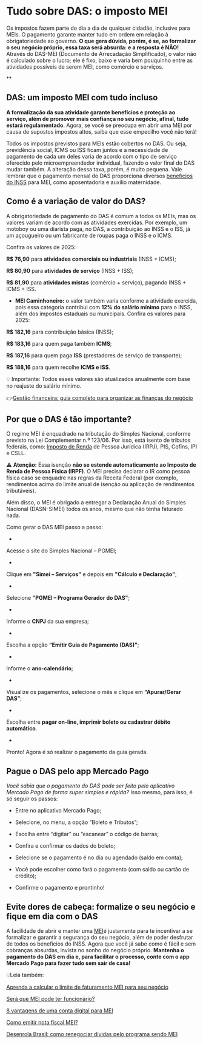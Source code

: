 # Tudo sobre DAS: o imposto MEI

Os impostos fazem parte do dia a dia de qualquer cidadão, inclusive para MEIs. O pagamento garante manter tudo em ordem em relação à obrigatoriedade ao governo. **O que gera dúvida, porém, é se, ao formalizar o seu negócio próprio, essa taxa será absurda: e a resposta é NÃO!** Através do DAS-MEI (Documento de Arrecadação Simplificado), o valor não é calculado sobre o lucro; ele é fixo, baixo e varia bem pouquinho entre as atividades possíveis de serem MEI, como comércio e serviços.

**

## 

## DAS: um imposto MEI com tudo incluso

**A formalização da sua atividade garante benefícios e proteção ao serviço, além de promover mais confiança no seu negócio, afinal, tudo estará regulamentado**. Agora, se você se preocupa em abrir uma MEI por causa de supostos impostos altos, saiba que esse empecilho você não terá!

Todos os impostos previstos para MEIs estão cobertos no DAS. Ou seja, previdência social, ICMS ou ISS ficam juntos e a necessidade de pagamento de cada um deles varia de acordo com o tipo de serviço oferecido pelo microempreendedor individual, fazendo o valor final do DAS mudar também. A alteração dessa taxa, porém, é muito pequena. Vale lembrar que o pagamento mensal do DAS proporciona diversos [benefícios do INSS](https://meubolso.mercadopago.com.br/quais-os-beneficios-do-inss-para-mei) para MEI, como aposentadoria e auxílio maternidade.

## Como é a variação de valor do DAS?

A obrigatoriedade de pagamento do DAS é comum a todos os MEIs, mas os valores variam de acordo com as atividades exercidas. Por exemplo, um motoboy ou uma diarista paga, no DAS, a contribuição ao INSS e o ISS, já um açougueiro ou um fabricante de roupas paga o INSS e o ICMS.

Confira os valores de 2025:

**R$ 76,90** para **atividades comerciais ou industriais** (INSS + ICMS);

**R$ 80,90** para **atividades de serviço** (INSS + ISS);

**R$ 81,90** para **atividades mistas** (comércio + serviço), pagando INSS + ICMS + ISS.

- **MEI Caminhoneiro:** o valor também varia conforme a atividade exercida, pois essa categoria contribui com **12% do salário mínimo** para o INSS, além dos impostos estaduais ou municipais. Confira os valores para 2025:

**R$ 182,16** para contribuição básica (INSS);

**R$ 183,16** para quem paga também **ICMS**;

**R$ 187,16** para quem paga **ISS** (prestadores de serviço de transporte);

**R$ 188,16** para quem recolhe **ICMS e ISS**.

💡 Importante: Todos esses valores são atualizados anualmente com base no reajuste do salário mínimo.

👉[Gestão financeira: guia completo para organizar as finanças do negócio](https://meubolso.mercadopago.com.br/gestao-financeira)

## Por que o DAS é tão importante?

O regime MEI é enquadrado na tributação do Simples Nacional, conforme previsto na Lei Complementar n.º 123/06. Por isso, está isento de tributos federais, como: [Imposto de Renda](https://meubolso.mercadopago.com.br/imposto-de-renda-2021-o-que-voce-precisa-saber) de Pessoa Jurídica (IRPJ), PIS, Cofins, IPI e CSLL.

⚠️ **Atenção:** Essa isenção **não se estende automaticamente ao Imposto de Renda de Pessoa Física (IRPF)**. O MEI precisa declarar o IR como pessoa física caso se enquadre nas regras da Receita Federal (por exemplo, rendimentos acima do limite anual de isenção ou aplicação de rendimentos tributáveis).

Além disso, o MEI é obrigado a entregar a Declaração Anual do Simples Nacional (DASN-SIMEI) todos os anos, mesmo que não tenha faturado nada.

Como gerar o DAS MEI passo a passo:

- 
Acesse o site do Simples Nacional – PGMEI;

- 
Clique em **"Simei – Serviços"** e depois em **"Cálculo e Declaração"**;

- 
Selecione **"PGMEI – Programa Gerador do DAS"**;

- 
Informe o **CNPJ** da sua empresa;

- 
Escolha a opção **“Emitir Guia de Pagamento (DAS)”**;

- 
Informe o **ano-calendário**;

- 
Visualize os pagamentos, selecione o mês e clique em **“Apurar/Gerar DAS”**;

- 
Escolha entre **pagar on-line, imprimir boleto ou cadastrar débito automático**.

- 
Pronto! Agora é só realizar o pagamento da guia gerada.

## Pague o DAS pelo app Mercado Pago

*Você sabia que o pagamento do DAS pode ser feito pelo aplicativo Mercado Pago de forma super simples e rápida?* Isso mesmo, para isso, é só seguir os passos:

- Entre no aplicativo Mercado Pago;

- Selecione, no menu, a opção “Boleto e Tributos”;

- Escolha entre “digitar” ou “escanear” o código de barras;

- Confira e confirmar os dados do boleto;

- Selecione se o pagamento é no dia ou agendado (saldo em conta);

- Você pode escolher como fará o pagamento (com saldo ou cartão de crédito);

- Confirme o pagamento e prontinho!

## Evite dores de cabeça: formalize o seu negócio e fique em dia com o DAS

A facilidade de abrir e manter uma [MEI](https://meubolso.mercadopago.com.br/tudo-sobre-mei)é justamente para te incentivar a se formalizar e garantir a segurança do seu negócio, além de poder desfrutar de todos os benefícios do INSS. Agora que você já sabe como é fácil e sem cobranças absurdas, invista no sonho do negócio próprio. **Mantenha o pagamento do DAS em dia e, para facilitar o processo, conte com o app Mercado Pago para fazer tudo sem sair de casa!**

💡Leia também:

[Aprenda a calcular o limite de faturamento MEI para seu negócio](https://meubolso.mercadopago.com.br/como-calcular-o-faturamento-mei)

[Será que MEI pode ter funcionário?](https://meubolso.mercadopago.com.br/mei-pode-ter-funcionario)

[8 vantagens de uma conta digital para MEI](https://meubolso.mercadopago.com.br/conta-digital-para-mei)

[Como emitir nota fiscal MEI?](https://meubolso.mercadopago.com.br/como-emitir-nota-fiscal-mei)

[Desenrola Brasil: como renegociar dívidas pelo programa sendo MEI](https://meubolso.mercadopago.com.br/desenrola-brasil-como-renegociar-dividas-mei)